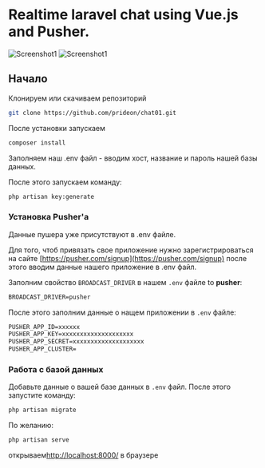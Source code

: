 # Realtime laravel chat using Vue.js and Pusher.

![Screenshot1](https://image.ibb.co/gi8Nvc/img01.png)
![Screenshot1](https://image.ibb.co/bKR9ac/img2.png)



## Начало

Клонируем или скачиваем репозиторий


```bash
git clone https://github.com/prideon/chat01.git
```

После установки запускаем 

```bash
composer install
```

Заполняем наш .env файл - вводим хост, название и пароль нашей базы данных.

После этого запускаем команду:

```bash
php artisan key:generate
```

### Установка Pusher'a


Данные пушера уже присутствуют в .env файле.

Для того, чтоб привязать свое приложение нужно зарегистрироваться на сайте [https://pusher.com/signup](https://pusher.com/signup) после этого вводим данные нашего приложение в .env файл.

Заполним свойство `BROADCAST_DRIVER` в нашем `.env` файле to **pusher**:

```txt
BROADCAST_DRIVER=pusher
```

После этого заполним данные о нащем приложении в `.env` файле:

```txt
PUSHER_APP_ID=xxxxxx
PUSHER_APP_KEY=xxxxxxxxxxxxxxxxxxxx
PUSHER_APP_SECRET=xxxxxxxxxxxxxxxxxxxx
PUSHER_APP_CLUSTER=
```

### Работа с базой данных

Добавьте данные о вашей базе данных в `.env` файл. После этого запустите команду:

```bash
php artisan migrate
```

По желанию:

```bash
php artisan serve
```
открываем[http://localhost:8000/](http://localhost:8000/) в браузере
